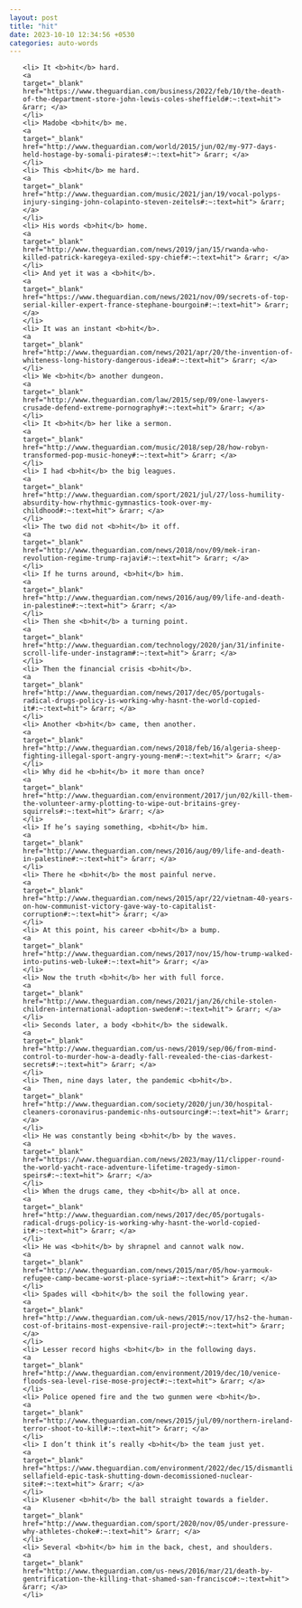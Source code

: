 ```yaml
---
layout: post
title: "hit"
date: 2023-10-10 12:34:56 +0530
categories: auto-words
---
```

<ol>

    <li> It <b>hit</b> hard.
    <a 
    target="_blank" 
    href="https://www.theguardian.com/business/2022/feb/10/the-death-of-the-department-store-john-lewis-coles-sheffield#:~:text=hit"> &rarr; </a>
    </li>
    <li> Madobe <b>hit</b> me.
    <a 
    target="_blank" 
    href="http://www.theguardian.com/world/2015/jun/02/my-977-days-held-hostage-by-somali-pirates#:~:text=hit"> &rarr; </a>
    </li>
    <li> This <b>hit</b> me hard.
    <a 
    target="_blank" 
    href="http://www.theguardian.com/music/2021/jan/19/vocal-polyps-injury-singing-john-colapinto-steven-zeitels#:~:text=hit"> &rarr; </a>
    </li>
    <li> His words <b>hit</b> home.
    <a 
    target="_blank" 
    href="http://www.theguardian.com/news/2019/jan/15/rwanda-who-killed-patrick-karegeya-exiled-spy-chief#:~:text=hit"> &rarr; </a>
    </li>
    <li> And yet it was a <b>hit</b>.
    <a 
    target="_blank" 
    href="https://www.theguardian.com/news/2021/nov/09/secrets-of-top-serial-killer-expert-france-stephane-bourgoin#:~:text=hit"> &rarr; </a>
    </li>
    <li> It was an instant <b>hit</b>.
    <a 
    target="_blank" 
    href="http://www.theguardian.com/news/2021/apr/20/the-invention-of-whiteness-long-history-dangerous-idea#:~:text=hit"> &rarr; </a>
    </li>
    <li> We <b>hit</b> another dungeon.
    <a 
    target="_blank" 
    href="http://www.theguardian.com/law/2015/sep/09/one-lawyers-crusade-defend-extreme-pornography#:~:text=hit"> &rarr; </a>
    </li>
    <li> It <b>hit</b> her like a sermon.
    <a 
    target="_blank" 
    href="http://www.theguardian.com/music/2018/sep/28/how-robyn-transformed-pop-music-honey#:~:text=hit"> &rarr; </a>
    </li>
    <li> I had <b>hit</b> the big leagues.
    <a 
    target="_blank" 
    href="http://www.theguardian.com/sport/2021/jul/27/loss-humility-absurdity-how-rhythmic-gymnastics-took-over-my-childhood#:~:text=hit"> &rarr; </a>
    </li>
    <li> The two did not <b>hit</b> it off.
    <a 
    target="_blank" 
    href="http://www.theguardian.com/news/2018/nov/09/mek-iran-revolution-regime-trump-rajavi#:~:text=hit"> &rarr; </a>
    </li>
    <li> If he turns around, <b>hit</b> him.
    <a 
    target="_blank" 
    href="http://www.theguardian.com/news/2016/aug/09/life-and-death-in-palestine#:~:text=hit"> &rarr; </a>
    </li>
    <li> Then she <b>hit</b> a turning point.
    <a 
    target="_blank" 
    href="http://www.theguardian.com/technology/2020/jan/31/infinite-scroll-life-under-instagram#:~:text=hit"> &rarr; </a>
    </li>
    <li> Then the financial crisis <b>hit</b>.
    <a 
    target="_blank" 
    href="http://www.theguardian.com/news/2017/dec/05/portugals-radical-drugs-policy-is-working-why-hasnt-the-world-copied-it#:~:text=hit"> &rarr; </a>
    </li>
    <li> Another <b>hit</b> came, then another.
    <a 
    target="_blank" 
    href="http://www.theguardian.com/news/2018/feb/16/algeria-sheep-fighting-illegal-sport-angry-young-men#:~:text=hit"> &rarr; </a>
    </li>
    <li> Why did he <b>hit</b> it more than once?
    <a 
    target="_blank" 
    href="http://www.theguardian.com/environment/2017/jun/02/kill-them-the-volunteer-army-plotting-to-wipe-out-britains-grey-squirrels#:~:text=hit"> &rarr; </a>
    </li>
    <li> If he’s saying something, <b>hit</b> him.
    <a 
    target="_blank" 
    href="http://www.theguardian.com/news/2016/aug/09/life-and-death-in-palestine#:~:text=hit"> &rarr; </a>
    </li>
    <li> There he <b>hit</b> the most painful nerve.
    <a 
    target="_blank" 
    href="http://www.theguardian.com/news/2015/apr/22/vietnam-40-years-on-how-communist-victory-gave-way-to-capitalist-corruption#:~:text=hit"> &rarr; </a>
    </li>
    <li> At this point, his career <b>hit</b> a bump.
    <a 
    target="_blank" 
    href="http://www.theguardian.com/news/2017/nov/15/how-trump-walked-into-putins-web-luke#:~:text=hit"> &rarr; </a>
    </li>
    <li> Now the truth <b>hit</b> her with full force.
    <a 
    target="_blank" 
    href="http://www.theguardian.com/news/2021/jan/26/chile-stolen-children-international-adoption-sweden#:~:text=hit"> &rarr; </a>
    </li>
    <li> Seconds later, a body <b>hit</b> the sidewalk.
    <a 
    target="_blank" 
    href="http://www.theguardian.com/us-news/2019/sep/06/from-mind-control-to-murder-how-a-deadly-fall-revealed-the-cias-darkest-secrets#:~:text=hit"> &rarr; </a>
    </li>
    <li> Then, nine days later, the pandemic <b>hit</b>.
    <a 
    target="_blank" 
    href="http://www.theguardian.com/society/2020/jun/30/hospital-cleaners-coronavirus-pandemic-nhs-outsourcing#:~:text=hit"> &rarr; </a>
    </li>
    <li> He was constantly being <b>hit</b> by the waves.
    <a 
    target="_blank" 
    href="https://www.theguardian.com/news/2023/may/11/clipper-round-the-world-yacht-race-adventure-lifetime-tragedy-simon-speirs#:~:text=hit"> &rarr; </a>
    </li>
    <li> When the drugs came, they <b>hit</b> all at once.
    <a 
    target="_blank" 
    href="http://www.theguardian.com/news/2017/dec/05/portugals-radical-drugs-policy-is-working-why-hasnt-the-world-copied-it#:~:text=hit"> &rarr; </a>
    </li>
    <li> He was <b>hit</b> by shrapnel and cannot walk now.
    <a 
    target="_blank" 
    href="http://www.theguardian.com/news/2015/mar/05/how-yarmouk-refugee-camp-became-worst-place-syria#:~:text=hit"> &rarr; </a>
    </li>
    <li> Spades will <b>hit</b> the soil the following year.
    <a 
    target="_blank" 
    href="http://www.theguardian.com/uk-news/2015/nov/17/hs2-the-human-cost-of-britains-most-expensive-rail-project#:~:text=hit"> &rarr; </a>
    </li>
    <li> Lesser record highs <b>hit</b> in the following days.
    <a 
    target="_blank" 
    href="http://www.theguardian.com/environment/2019/dec/10/venice-floods-sea-level-rise-mose-project#:~:text=hit"> &rarr; </a>
    </li>
    <li> Police opened fire and the two gunmen were <b>hit</b>.
    <a 
    target="_blank" 
    href="http://www.theguardian.com/news/2015/jul/09/northern-ireland-terror-shoot-to-kill#:~:text=hit"> &rarr; </a>
    </li>
    <li> I don’t think it’s really <b>hit</b> the team just yet.
    <a 
    target="_blank" 
    href="https://www.theguardian.com/environment/2022/dec/15/dismantling-sellafield-epic-task-shutting-down-decomissioned-nuclear-site#:~:text=hit"> &rarr; </a>
    </li>
    <li> Klusener <b>hit</b> the ball straight towards a fielder.
    <a 
    target="_blank" 
    href="http://www.theguardian.com/sport/2020/nov/05/under-pressure-why-athletes-choke#:~:text=hit"> &rarr; </a>
    </li>
    <li> Several <b>hit</b> him in the back, chest, and shoulders.
    <a 
    target="_blank" 
    href="http://www.theguardian.com/us-news/2016/mar/21/death-by-gentrification-the-killing-that-shamed-san-francisco#:~:text=hit"> &rarr; </a>
    </li>